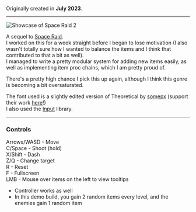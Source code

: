 Originally created in **July 2023**.

---

![Showcase of Space Raid 2](https://github.com/Klehrik/Space-Raid-2/assets/78520710/7dfd947f-640f-4401-981b-839fe1e17179)


A sequel to [Space Raid](https://klehrik.itch.io/space-raid).  
I worked on this for a week straight before I began to lose motivation (I also wasn't totally sure how I wanted to balance the items and I think that contributed to that a bit as well).  
I managed to write a pretty modular system for adding new items easily, as well as implementing item proc chains, which I am pretty proud of.

There's a pretty high chance I pick this up again, although I think this genre is becoming a bit oversaturated.

The font used is a slightly edited version of Theoretical by [somepx](https://somepx.itch.io/) (support their work [here](https://somepx.itch.io/humble-fonts-tiny)!)  
I also used the [Input](https://offalynne.github.io/Input/#/6.1/) library.

---

### Controls

Arrows/WASD - Move  
C/Space - Shoot (hold)  
X/Shift - Dash  
Z/Q - Change target   
R - Reset  
F - Fullscreen  
LMB - Mouse over items on the left to view tooltips 

- Controller works as well
- In this demo build, you gain 2 random items every level, and the enemies gain 1 random item
